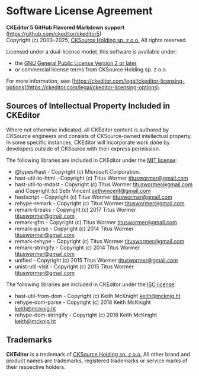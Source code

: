 Software License Agreement
==========================

**CKEditor&nbsp;5 GitHub Flavored Markdown support** (https://github.com/ckeditor/ckeditor5)<br>
Copyright (c) 2003–2025, [CKSource Holding sp. z o.o.](https://cksource.com) All rights reserved.

Licensed under a dual-license model, this software is available under:

* the [GNU General Public License Version 2 or later](https://www.gnu.org/licenses/gpl.html),
* or commercial license terms from CKSource Holding sp. z o.o.

For more information, see: [https://ckeditor.com/legal/ckeditor-licensing-options](https://ckeditor.com/legal/ckeditor-licensing-options).

Sources of Intellectual Property Included in CKEditor
-----------------------------------------------------

Where not otherwise indicated, all CKEditor content is authored by CKSource engineers and consists of CKSource-owned intellectual property. In some specific instances, CKEditor will incorporate work done by developers outside of CKSource with their express permission.

The following libraries are included in CKEditor under the [MIT license](https://opensource.org/licenses/MIT):

* @types/hast - Copyright (c) Microsoft Corporation.
* hast-util-to-html - Copyright (c) Titus Wormer <tituswormer@gmail.com>
* hast-util-to-mdast - Copyright (c) Titus Wormer <tituswormer@gmail.com> and Copyright (c) Seth Vincent <sethvincent@gmail.com>
* hastscript - Copyright (c) Titus Wormer <tituswormer@gmail.com>
* rehype-remark - Copyright (c) Titus Wormer <tituswormer@gmail.com>
* remark-breaks - Copyright (c) 2017 Titus Wormer <tituswormer@gmail.com>
* remark-gfm - Copyright (c) Titus Wormer <tituswormer@gmail.com>
* remark-parse - Copyright (c) 2014 Titus Wormer <tituswormer@gmail.com>
* remark-rehype - Copyright (c) Titus Wormer <tituswormer@gmail.com>
* remark-stringify - Copyright (c) 2014 Titus Wormer <tituswormer@gmail.com>
* unified - Copyright (c) 2015 Titus Wormer <tituswormer@gmail.com>
* unist-util-visit - Copyright (c) 2015 Titus Wormer <tituswormer@gmail.com>

The following libraries are included in CKEditor under the [ISC license](https://opensource.org/license/isc-license-txt):

* hast-util-from-dom - Copyright (c) Keith McKnight <keith@mcknig.ht>
* rehype-dom-parse - Copyright (c) 2018 Keith McKnight <keith@mcknig.ht>
* rehype-dom-stringify - Copyright (c) 2018 Keith McKnight <keith@mcknig.ht>

Trademarks
----------

**CKEditor** is a trademark of [CKSource Holding sp. z o.o.](https://cksource.com) All other brand and product names are trademarks, registered trademarks or service marks of their respective holders.
